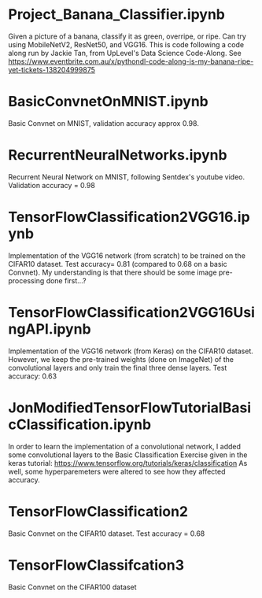 # Project_Banana_Classifier.ipynb
Given a picture of a banana, classify it as green, overripe, or ripe. Can try using MobileNetV2, ResNet50, and VGG16.
This is code following a code along run by Jackie Tan, from UpLevel's Data Science Code-Along. 
See https://www.eventbrite.com.au/x/pythondl-code-along-is-my-banana-ripe-yet-tickets-138204999875

# BasicConvnetOnMNIST.ipynb
Basic Convnet on MNIST, validation accuracy approx 0.98.

# RecurrentNeuralNetworks.ipynb
Recurrent Neural Network on MNIST, following Sentdex's youtube video. Validation accuracy = 0.98

# TensorFlowClassification2VGG16.ipynb
Implementation of the VGG16 network (from scratch) to be trained on the CIFAR10 dataset. Test accuracy= 0.81 (compared to 0.68 on a basic Convnet). My understanding is that there should be some image pre-processing done first...?

# TensorFlowClassification2VGG16UsingAPI.ipynb
Implementation of the VGG16 network (from Keras) on the CIFAR10 dataset. However, we keep the pre-trained weights (done on ImageNet) of the convolutional layers and only train the final three dense layers.
Test accuracy: 0.63

# JonModifiedTensorFlowTutorialBasicClassification.ipynb
In order to learn the implementation of a convolutional network, I added some convolutional layers
to the Basic Classification Exercise given in the keras tutorial: https://www.tensorflow.org/tutorials/keras/classification
As well, some hyperparemeters were altered to see how they affected accuracy.

# TensorFlowClassification2
Basic Convnet on the CIFAR10 dataset. Test accuracy = 0.68

# TensorFlowClassifcation3
Basic Convnet on the CIFAR100 dataset

